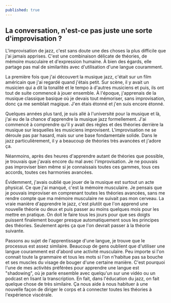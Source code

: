 ```yaml
---
published: true
---
```

## La conversation, n'est-ce pas juste une sorte d'improvisation ?

L'improvisation de jazz, c'est sans doute une des choses la plus difficile que j'ai jamais apprises. C'est une combinaison délicate de théories, de mémoire musculaire et d'expression humaine. À bien des égards, elle partage pas mal de similarités avec d'utilisation d'une langue couramment.

La première fois que j'ai découvert la musique jazz, c'était sur un film américain que j'ai regardé quand j'étais petit. Sur scène, il y avait un musicien qui a dit la tonalité et le tempo à d'autres musiciens et puis, ils ont tout de suite commencé à jouer ensemble. À l'époque, j'apprenais de la musique classique basique où je devais tout mémoriser, sans improvisation, donc ça me semblait magique. J'en étais étonné et j'en suis encore étonné.

Quelques années plus tard, je suis allé à l'université pour la musique et là, j'ai eu de la chance d'apprendre la musique jazz formellement. J'ai commencé à comprendre qu'il y avait des règles et des théories derrière la musique sur lesquelles les musiciens improvisent. L'improvisation ne se déroule pas par hasard, mais sur une base fondamentale solide. Dans le jazz particulièrement, il y a beaucoup de théories très avancées et j'adore ça.

Néanmoins, après des heures d'apprendre autant de théories que possible, je trouvais que j'avais encore du mal avec l'improvisation. Je ne pouvais pas improviser bien même si je connaissais toutes ces gammes, tous ces accords, toutes ces harmonies avancées.

Évidemment, j'avais oublié que jouer de la musique est surtout un acte physical. Ce que j'ai manqué, c'est la mémoire musculaire. Je pensais que je pouvais improviser en comprenant toutes les théories avancées, sans me rendre compte que ma mémoire musculaire ne suivait pas mon cerveau. La vraie manière d'apprendre le jazz, c'est plutôt que l'on apprend une nouvelle théorie ou deux et puis passer au moins quelques mois pour les mettre en pratique. On doit le faire tous les jours pour que ses doigts puissent finalement bouger presque automatiquement sous les principes des théories. Seulement après ça que l'on devrait passer à la théorie suivante.

Passons au sujet de l'apprentissage d'une langue, je trouve que le processus est assez similaire. Beaucoup de gens oublient que d'utiliser une langue couramment est d'abord une activité musculaire. Peu importe si l'on connait toute la grammaire et tous les mots si l'on n'habitue pas sa bouche et ses muscles du visage de bouger d'une certaine manière. C'est pourquoi l'une de mes activités préférées pour apprendre une langue est "shadowing", où je parle ensemble avec quelqu'un sur une vidéo ou un podcast en lisant la transcription. En fait, dans l'éducation du jazz, on fait quelque chose de très similaire. Ça nous aide à nous habituer à une nouvelle façon de diriger le corps et à connecter toutes les théories à l'expérience viscérale.